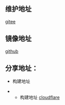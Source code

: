 
## 维护地址
[gitee](https://gitee.com/whosly/whosly.io)

## 镜像地址
[github](https://github.com/wholsy/yueny.github.io)

## 分享地址：
[](a)
- 构建地址 [](a)

[](b)
- - 构建地址 [cloudflare](https://dash.cloudflare.com/pages/)




